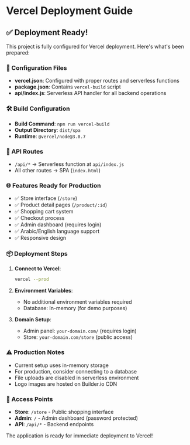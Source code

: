 # Vercel Deployment Guide

## ✅ Deployment Ready!

This project is fully configured for Vercel deployment. Here's what's been prepared:

### 📁 Configuration Files
- **vercel.json**: Configured with proper routes and serverless functions
- **package.json**: Contains `vercel-build` script
- **api/index.js**: Serverless API handler for all backend operations

### 🛠️ Build Configuration
- **Build Command**: `npm run vercel-build`
- **Output Directory**: `dist/spa`
- **Runtime**: `@vercel/node@3.0.7`

### 🔧 API Routes
- `/api/*` → Serverless function at `api/index.js`
- All other routes → SPA (`index.html`)

### 🌐 Features Ready for Production
- ✅ Store interface (`/store`)
- ✅ Product detail pages (`/product/:id`)
- ✅ Shopping cart system
- ✅ Checkout process
- ✅ Admin dashboard (requires login)
- ✅ Arabic/English language support
- ✅ Responsive design

### 📦 Deployment Steps

1. **Connect to Vercel**:
   ```bash
   vercel --prod
   ```

2. **Environment Variables**: 
   - No additional environment variables required
   - Database: In-memory (for demo purposes)

3. **Domain Setup**:
   - Admin panel: `your-domain.com/` (requires login)
   - Store: `your-domain.com/store` (public access)

### ⚠️ Production Notes
- Current setup uses in-memory storage
- For production, consider connecting to a database
- File uploads are disabled in serverless environment
- Logo images are hosted on Builder.io CDN

### 🎯 Access Points
- **Store**: `/store` - Public shopping interface
- **Admin**: `/` - Admin dashboard (password protected)
- **API**: `/api/*` - Backend endpoints

The application is ready for immediate deployment to Vercel!
